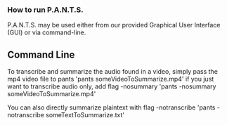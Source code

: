 ### How to run P.A.N.T.S. ###
P.A.N.T.S. may be used either from our provided Graphical User Interface (GUI) or via command-line.
## Command Line ##
To transcribe and summarize the audio found in a video, simply pass the mp4 video file to pants
'pants someVideoToSummarize.mp4'
if you just want to transcribe audio only, add flag -nosummary
'pants -nosummary someVideoToSummarize.mp4'

You can also directly summarize plaintext with flag -notranscribe
'pants -notranscribe someTextToSummarize.txt'
